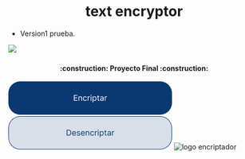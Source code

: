 <h1 align="center"> text encryptor</h1>

- Version1 prueba.

<p align="left">
   <img src="https://img.shields.io/badge/STATUS-EN%20DESAROLLO-green">
 </p>

<h4 align="center">
  :construction: Proyecto Final :construction:
</h4>


 ![boton 1](imagenes-Challenge/Button-1.png) ![boton 2](imagenes-Challenge/Button-2.png) ![logo encriptador](imagenes-Challenge/Muñeco.png)

